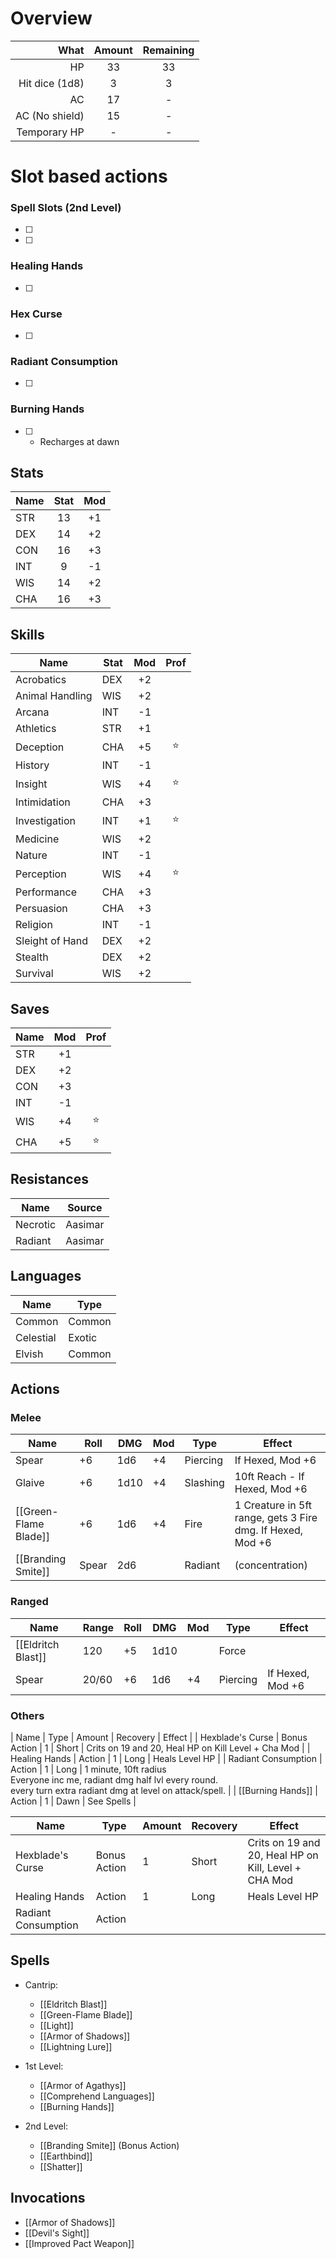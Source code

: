 # Overview
|           What | Amount | Remaining |
| --------------:|:------:|:---------:|
|             HP |   33   |    33     |
| Hit dice (1d8) |   3    |     3     | 
|             AC |   17   |     -     |
| AC (No shield) |   15   |     -     |
|   Temporary HP |   -    |     -     |

# Slot based actions
### Spell Slots (2nd Level)
- [ ] 
- [ ] 
### Healing Hands
- [ ] 
### Hex Curse
- [ ] 
### Radiant Consumption
- [ ] 
### Burning Hands
- [ ]  - Recharges at dawn

## Stats
| Name | Stat | Mod |
|------|:----:|:---:|
| STR  |  13  | +1  |
| DEX  |  14  | +2  |
| CON  |  16  | +3  |
| INT  |  9   | -1  |
| WIS  |  14  | +2  |
| CHA  |  16  | +3  |

## Skills
| Name            | Stat | Mod | Prof |
|-----------------|------|:---:|:----:|
| Acrobatics      | DEX  | +2  |      |
| Animal Handling | WIS  | +2  |      |
| Arcana          | INT  | -1  |      |
| Athletics       | STR  | +1  |      |
| Deception       | CHA  | +5  |  ⭐️  |
| History         | INT  | -1  |      |
| Insight         | WIS  | +4  |  ⭐️  |
| Intimidation    | CHA  | +3  |      |
| Investigation   | INT  | +1  |  ⭐️  |
| Medicine        | WIS  | +2  |      |
| Nature          | INT  | -1  |      |
| Perception      | WIS  | +4  |  ⭐️  |
| Performance     | CHA  | +3  |      |
| Persuasion      | CHA  | +3  |      |
| Religion        | INT  | -1  |      |
| Sleight of Hand | DEX  | +2  |      |
| Stealth         | DEX  | +2  |      |
| Survival        | WIS  | +2  |      |

## Saves
| Name | Mod | Prof |
|------|:---:|:----:|
| STR  | +1  |      |
| DEX  | +2  |      |
| CON  | +3  |      |
| INT  | -1  |      |
| WIS  | +4  |  ⭐️  |
| CHA  | +5  |  ⭐️  |

## Resistances
| Name     | Source  |
|----------|---------|
| Necrotic | Aasimar |
| Radiant  | Aasimar |

## Languages
| Name      | Type   |
| --------- | ------ |
| Common    | Common |
| Celestial | Exotic |
| Elvish    | Common |

## Actions
### Melee
| Name                  | Roll  | DMG  | Mod | Type     | Effect                                                     |
| --------------------- | ----- | ---- | --- | -------- | ---------------------------------------------------------- |
| Spear                 | +6    | 1d6  | +4  | Piercing | If Hexed, Mod +6                                           |
| Glaive                | +6    | 1d10 | +4  | Slashing | 10ft Reach - If Hexed, Mod +6                                           |
| [[Green-Flame Blade]] | +6    | 1d6  | +4  | Fire     | 1 Creature in 5ft range, gets 3 Fire dmg. If Hexed, Mod +6 |
| [[Branding Smite]]    | Spear | 2d6  |     | Radiant  | (concentration)                                            |
### Ranged
| Name               | Range | Roll | DMG  | Mod | Type     | Effect           |
|--------------------|-------|------|------|-----|----------|------------------|
| [[Eldritch Blast]] | 120   | +5   | 1d10 |     | Force    |                  |
| Spear              | 20/60 | +6   | 1d6  | +4  | Piercing | If Hexed, Mod +6 |
### Others
 
 | Name                | Type         | Amount | Recovery | Effect |
 | Hexblade's Curse    | Bonus Action | 1      | Short    | Crits on 19 and 20, Heal HP on Kill Level + Cha Mod | 
 | Healing Hands       | Action       | 1      | Long     | Heals Level HP   |
 | Radiant Consumption | Action       | 1      | Long     | 1 minute, 10ft radius <br> Everyone inc me, radiant dmg half lvl every round. <br> every turn extra radiant dmg at level on attack/spell. |
 | [[Burning Hands]]   | Action       | 1      | Dawn     | See Spells  |

| Name                | Type         | Amount | Recovery | Effect                                               |
| ------------------- | ------------ | ------ | -------- | ---------------------------------------------------- |
| Hexblade's Curse    | Bonus Action | 1      | Short    | Crits on 19 and 20, Heal HP on Kill, Level + CHA Mod |
| Healing Hands       | Action       | 1      | Long     | Heals Level HP                                       |
| Radiant Consumption | Action             |        |          |                                                      |

## Spells
- Cantrip:
	- [[Eldritch Blast]]
	- [[Green-Flame Blade]]
	- [[Light]]
	- [[Armor of Shadows]]
	- [[Lightning Lure]]

- 1st Level:
	- [[Armor of Agathys]]
	- [[Comprehend Languages]]
	- [[Burning Hands]]

- 2nd Level:
	- [[Branding Smite]] (Bonus Action)
	- [[Earthbind]]
	- [[Shatter]]

## Invocations
- [[Armor of Shadows]]
- [[Devil's Sight]]
- [[Improved Pact Weapon]]
